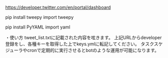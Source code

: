 https://developer.twitter.com/en/portal/dashboard

pip install tweepy
import tweepy

pip install PyYAML
import yaml

・使い方
tweet_list.txtに記載された内容を呟きます。
上記URLからdeveloper登録をし、各種キーを取得した上でkeys.ymlに転記してください。
タスクスケジューラやcronで定期的に実行させるとbotのような運用が可能になります。
